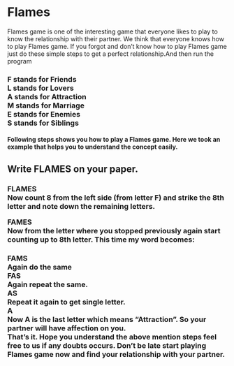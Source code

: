 # Flames
Flames game is one of the interesting game that everyone likes to play to know the relationship with their partner. We think that everyone knows how to play Flames game. If you forgot and don’t know how to play Flames game just do these simple steps to get a perfect relationship.And then run the program

<h3>
F stands for Friends </br>
L stands for Lovers </br>
A stands for Attraction </br>
M stands for Marriage </br>
E stands for Enemies </br>
S stands for Siblings</h3>

<h4>Following steps shows you how to play a Flames game. Here we took an example that helps you to understand the concept easily.</h4>
<h2>Write FLAMES on your paper.</h2>
<h3>FLAMES </br>
Now count 8 from the left side (from letter F) and strike the 8th letter and note down the remaining letters.

FAMES</br>
Now from the letter where you stopped previously again start counting up to 8th letter. This time my word becomes:</h3>
<h3>FAMS </br>
Again do the same</br>
FAS</br>
Again repeat the same.</br>
AS</br>
Repeat it again to get single letter.</br>
A</br>
Now A is the last letter which means “Attraction”. So your partner will have affection on you.</br>
That’s it. Hope you understand the above mention steps feel free to us if any doubts occurs. Don’t be late start playing Flames game now and find your relationship with your partner.</h3>
